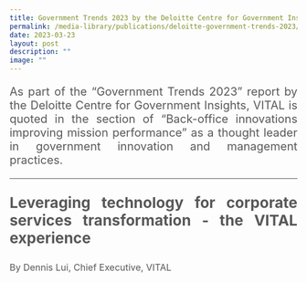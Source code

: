 ```yaml
---
title: Government Trends 2023 by the Deloitte Centre for Government Insights
permalink: /media-library/publications/deloitte-government-trends-2023/
date: 2023-03-23
layout: post
description: ""
image: ""
---
```

<p style="font-size: 20px;color:#585858;text-align:justify;">       
As part of the “Government Trends 2023” report by the&nbsp;Deloitte Centre for Government Insights, VITAL is quoted in the section of “Back-office innovations improving mission performance” as a thought leader in government innovation and management practices.</p>
<hr style="height: 1px; width: 100%; margin:0 auto;line-height:1px;background-color: #585858; border:0 none;">

<p style="font-size: 26px;color:#585858;text-align:justify;">
	<b>Leveraging technology for corporate services transformation - the VITAL experience</b>
</p>

<div style="font-size: 16px;color:#585858;text-align:justify;">
By Dennis Lui, Chief Executive, VITAL</div>
